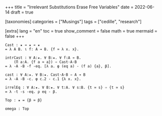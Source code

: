 +++
title = "Irrelevant Substitutions Erase Free Variables"
date = 2022-06-14
draft = true

[taxonomies]
categories = ["Musings"]
tags = ["cedille", "research"]

[extra]
lang = "en"
toc = true
show_comment = false
math = true
mermaid = false
+++


```ced
Cast : ★ ➔ ★ ➔ ★
= λ A B. ι f: A ➔ B. {f ≃ λ x. x}.

intrCast : ∀ A:★. ∀ B:★. ∀ f:A ➔ B.
    (Π a:A. {f a ≃ a}) ➾ Cast·A·B
= λ -A -B -f -eq. [λ a. φ (eq a) - (f a) {a}, β].

cast : ∀ A:★. ∀ B:★. Cast·A·B ➾ A ➔ B
= λ -A -B -c. φ c.2 - c.1 {λ x. x}.
```


```ced
irrelEq : ∀ A:★. ∀ B:★. ∀ t:A. ∀ s:B. {t ≃ s} ➾ {t ≃ s}
= λ -t -s -eq. ρ eq - β.
```

```ced
Top : ★ = {β ≃ β}

omega : Top
```